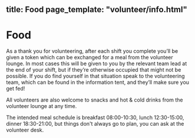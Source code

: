 title: Food
page_template: "volunteer/info.html"
---
# Food

As a thank you for volunteering, after each shift you complete you’ll be given a token which can be exchanged for a meal from the volunteer lounge. In most cases this will be given to you by the relevant team lead at the end of your shift, but if they’re otherwise occupied that might not be possible. If you do find yourself in that situation speak to the volunteering team, which can be found in the information tent, and they’ll make sure you get fed!

All volunteers are also welcome to snacks and hot & cold drinks from the volunteer lounge at any time.

The intended meal schedule is breakfast 08:00-10:30, lunch 12:30-15:00, dinner 18:30-21:00, but things don't always go to plan, you can ask at the volunteer desk.
